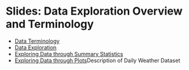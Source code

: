 # Slides: Data Exploration Overview and Terminology

- [Data Terminology](https://d3c33hcgiwev3.cloudfront.net/_e39f3a43d6cce5c18fac6741528d7ce4_data_terminology.pdf?Expires=1706832000&Signature=h2WcRprPmPRjWy0KrWJZxjRM~S9SJVHY6tulcO4tBMBss6sIAUMZqLVZduBYZavZkUm~QPMyvQqgT3MT0Ag7TSMsLkVPjUHTVrxRc7fqDJt9l~rfiqQ7pnJC0rIQVw2MFImC6XxF-K7NBF3mi2QlrJLpTRBKm8YodtrOw6GzBhI_&Key-Pair-Id=APKAJLTNE6QMUY6HBC5A)
- [Data Exploration](https://d3c33hcgiwev3.cloudfront.net/_e39f3a43d6cce5c18fac6741528d7ce4_data_exploration.pdf?Expires=1706832000&Signature=RU2-OP2TN23~BafG5wN9SnuYWqhDvztalDDIsqm5PS4HLeUjBLk2VxmEnigoQovFqmBI2lQKVA8Qgm-DyzVLeJFvPISwZjxE~j1rZSnTmLNZfj0ZKW~9rWaOti1UjJa1imdSdf9DZMsdtUIcl62GBFlQiLLYHGaG2OTKNFA2WTw_&Key-Pair-Id=APKAJLTNE6QMUY6HBC5A)
- [Exploring Data through  Summary Statistics](https://d3c33hcgiwev3.cloudfront.net/_e39f3a43d6cce5c18fac6741528d7ce4_summary_statistics.pdf?Expires=1706832000&Signature=Qg8467itIMe4VOTV0Unq9oWNiFHq54S~-wiiZXrV3DFaPmD-BcC6vap6WWCTCFf2vWfbqvFBbeLkP4EL~jRYlh68W0~w1Qf8QPigMIzofi1rjClzkykO13-x~aGjjbSGBGvSMG4LXmky3qKi8QBwyLvR5bPXjPXtqWuyayEI5DQ_&Key-Pair-Id=APKAJLTNE6QMUY6HBC5A)
- [Exploring Data through Plots](https://d3c33hcgiwev3.cloudfront.net/_e39f3a43d6cce5c18fac6741528d7ce4_plots.pdf?Expires=1706832000&Signature=iFWk1~uk7I2OEbWY1cbyEjMVuNT6x5VaW4adGlubgZKbShch3Xo3QmEVcVO06cg9r4J-BzLxsOm5H9Tf2fLLVL3oGCRT6zuzu4uRyFNYdimgO2hk4vHXG4dPrDeV8aYCM6T9kdKDVqT9a8lEs6Wetn~M3kOdwDr69WL4dLtI4mU_&Key-Pair-Id=APKAJLTNE6QMUY6HBC5A)Description of Daily Weather Dataset